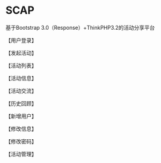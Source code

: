 # SCAP
基于Bootstrap 3.0（Response）+ThinkPHP3.2的活动分享平台

【用户登录】


【发起活动】


【活动列表】


【活动信息】


【活动交流】


【历史回顾】


【新增用户】


【修改信息】


【修改密码】


【活动管理】
